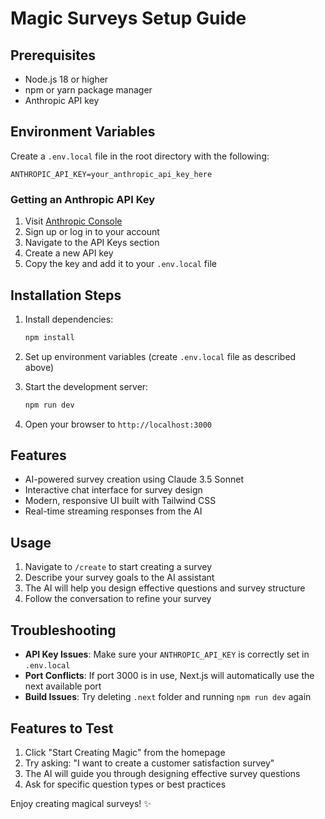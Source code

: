 # Magic Surveys Setup Guide

## Prerequisites

- Node.js 18 or higher
- npm or yarn package manager
- Anthropic API key

## Environment Variables

Create a `.env.local` file in the root directory with the following:

```
ANTHROPIC_API_KEY=your_anthropic_api_key_here
```

### Getting an Anthropic API Key

1. Visit [Anthropic Console](https://console.anthropic.com/)
2. Sign up or log in to your account
3. Navigate to the API Keys section
4. Create a new API key
5. Copy the key and add it to your `.env.local` file

## Installation Steps

1. Install dependencies:
   ```bash
   npm install
   ```

2. Set up environment variables (create `.env.local` file as described above)

3. Start the development server:
   ```bash
   npm run dev
   ```

4. Open your browser to `http://localhost:3000`

## Features

- AI-powered survey creation using Claude 3.5 Sonnet
- Interactive chat interface for survey design
- Modern, responsive UI built with Tailwind CSS
- Real-time streaming responses from the AI

## Usage

1. Navigate to `/create` to start creating a survey
2. Describe your survey goals to the AI assistant
3. The AI will help you design effective questions and survey structure
4. Follow the conversation to refine your survey

## Troubleshooting

- **API Key Issues**: Make sure your `ANTHROPIC_API_KEY` is correctly set in `.env.local`
- **Port Conflicts**: If port 3000 is in use, Next.js will automatically use the next available port
- **Build Issues**: Try deleting `.next` folder and running `npm run dev` again

## Features to Test

1. Click "Start Creating Magic" from the homepage
2. Try asking: "I want to create a customer satisfaction survey"
3. The AI will guide you through designing effective survey questions
4. Ask for specific question types or best practices

Enjoy creating magical surveys! ✨ 
